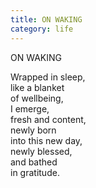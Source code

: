 ```yaml
---
title: ON WAKING
category: life
---
```


ON WAKING  
  
Wrapped in sleep,  
like a blanket  
of wellbeing,  
I emerge,  
fresh and content,  
newly born  
into this new day,  
newly blessed,  
and bathed  
in gratitude.  
  
